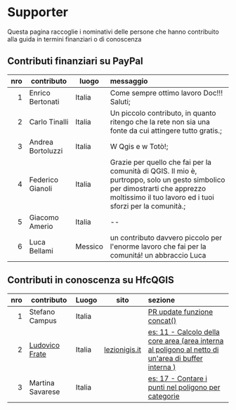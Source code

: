 # Supporter

Questa pagina raccoglie i nominativi delle persone che hanno contribuito alla guida in termini finanziari o di conoscenza


## Contributi finanziari su PayPal

nro| contributo| luogo| messaggio
--:|-----------|------|:--------
1| Enrico Bertonati|Italia |Come sempre ottimo lavoro Doc!!! Saluti;
2| Carlo Tinalli|Italia |Un piccolo contributo, in quanto ritengo che la rete non sia una fonte da cui attingere tutto gratis.;
3| Andrea Bortoluzzi|Italia |W Qgis e w Totò!;
4| Federico Gianoli|Italia |Grazie per quello che fai per la comunità di QGIS. Il mio è, purtroppo, solo un gesto simbolico per dimostrarti che apprezzo moltissimo il tuo lavoro ed i tuoi sforzi per la comunità.;
5| Giacomo Amerio|Italia|--
6| Luca Bellami | Messico|un contributo davvero piccolo per l'enorme lavoro che fai per la comunitá! un abbraccio Luca


## Contributi in conoscenza su HfcQGIS

nro| contributo|Luogo | sito  |sezione
--:|-----------|------|-------|:-------
1| Stefano Campus|Italia | |[PR update funzione concat()](https://github.com/pigreco/HfcQGIS/pull/7/commits/a106fb8564dae849536b09bbc1efe8bc32d05a2a)
2| [Ludovico Frate](https://twitter.com/FrateLudovico?lang=it)|Italia|[lezionigis.it](https://www.lezionigis.it/)| [es: 11 - Calcolo della core area (area interna al poligono al netto di un'area di buffer interna )](esempi/core_area.html)
3| Martina Savarese| Italia||[es: 17 - Contare i punti nel poligono per categorie](esempi/punti_in_poligoni_categorie.html)

